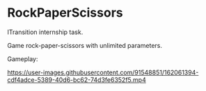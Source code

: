 # RockPaperScissors
ITransition internship task.

Game rock-paper-scissors with unlimited parameters.

Gameplay:

https://user-images.githubusercontent.com/91548851/162061394-cdf4adce-5389-40d6-bc62-74d3fe6352f5.mp4

